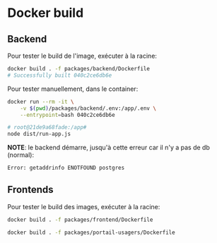 # Docker build

## Backend

Pour tester le build de l'image, exécuter à la racine:

```bash
docker build . -f packages/backend/Dockerfile
# Successfully built 040c2ce6db6e
```

Pour tester manuellement, dans le container:

```bash
docker run --rm -it \
    -v $(pwd)/packages/backend/.env:/app/.env \
    --entrypoint=bash 040c2ce6db6e

# root@21de9a68fade:/app#
node dist/run-app.js
```

**NOTE**: le backend démarre, jusqu'à cette erreur car il n'y a pas de db (normal):

```bash
Error: getaddrinfo ENOTFOUND postgres
```

## Frontends

Pour tester le build des images, exécuter à la racine:

```bash
docker build . -f packages/frontend/Dockerfile

docker build . -f packages/portail-usagers/Dockerfile
```

